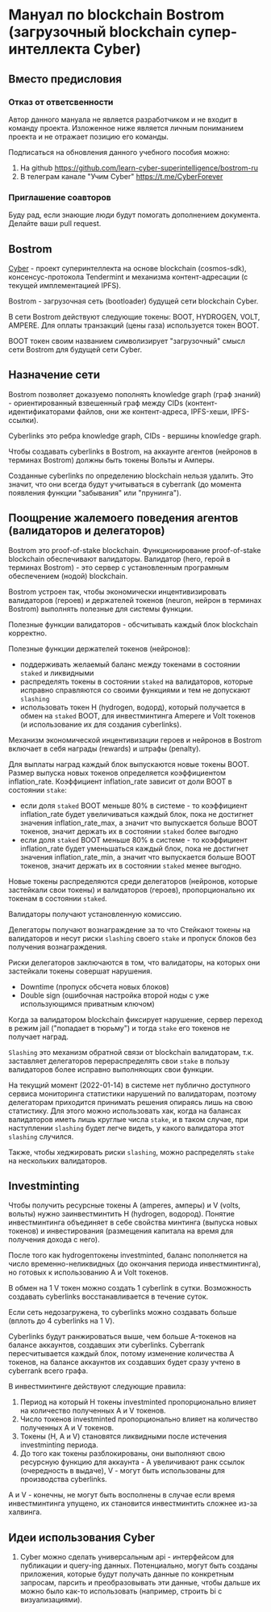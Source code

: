 # Мануал по blockchain Bostrom (загрузочный blockchain супер-интеллекта Cyber)

## Вместо предисловия

### Отказ от ответсвенности

Автор данного мануала не является разработчиком и не входит в команду проекта. Изложенное ниже является личным пониманием проекта и не отражает позицию его команды.

Подписаться на обновления данного учебного пособия можно:

1. На github https://github.com/learn-cyber-superintelligence/bostrom-ru
2. В телеграм канале "Учим Cyber" https://t.me/CyberForever

### Приглашение соавторов

Буду рад, если знающие люди будут помогать дополнением документа. Делайте ваши pull request.

## Bostrom

[Cyber](https://cyb.ai) - проект суперинтеллекта на основе blockchain (cosmos-sdk), консенсус-протокола Tendermint и механизма контент-адресации (с текущей имплементацией IPFS).

Bostrom - загрузочная сеть (bootloader) будущей сети blockchain Cyber.

В сети Bostrom действуют следующие токены: BOOT, HYDROGEN, VOLT, AMPERE. Для оплаты транзакций (цены газа) используется токен BOOT.

BOOT токен своим названием символизирует "загрузочный" смысл сети Bostrom для будущей сети Cyber.

## Назначение сети

Bostrom позволяет доказуемо пополнять knowledge graph (граф знаний) - ориентированный взвешенный граф между CIDs (контент-идентификаторами файлов, они же контент-адреса, IPFS-хеши, IPFS-ссылки).

Cyberlinks это ребра knowledge graph, CIDs - вершины knowledge graph.

Чтобы создавать cyberlinks в Bostrom, на аккаунте агентов (нейронов в терминах Bostrom) должны быть токены Вольты и Амперы.

Созданные cyberlinks по определению blockchain нельзя удалить. Это значит, что они всегда будут учитываться в cyberrank (до момента появления функции "забывания" или "прунинга").

## Поощрение жалемоего поведения агентов (валидаторов и делегаторов)

Bostrom это proof-of-stake blockchain. Функционирование proof-of-stake blockchain обеспечивают валидаторы. Валидатор (hero, герой в терминах Bostrom) - это сервер с установленным програмным обеспечением (нодой) blockchain.

Bostrom устроен так, чтобы экономически инцентивизировать валидаторов (героев) и держателей токенов (neuron, нейрон в терминах Bostrom) выполнять полезные для системы функции.

Полезные функции валидаторов - обсчитывать каждый блок blockchain корректно.

Полезные функции держателей токенов (нейронов):

-   поддерживать желаемый баланс между токенами в состоянии `staked` и ликвидными
-   распределять токены в состоянии `staked` на валидаторов, которые исправно справляются со своими функциями и тем не допускают `slashing`
-   использовать токен H (hydrogen, водорд), который получается в обмен на `staked` BOOT, для инвестминтинга Amepere и Volt токенов (и использование их для создания сyberlinks).

Механизм экономической инцентивизации героев и нейронов в Bostrom включает в себя награды (rewards) и штрафы (penalty).

Для выплаты наград каждый блок выпускаются новые токены BOOT. Размер выпуска новых токенов определяется коэффициентом inflation_rate. Коэффициент inflation_rate зависит от доли BOOT в состоянии `stake`:

-   если доля `staked` BOOT меньше 80% в системе - то коэффициент inflation_rate будет увеличиваться каждый блок, пока не достигнет значения inflation_rate_max, а значит что выпускается больше BOOT токенов, значит держать их в состоянии `staked` более выгодно
-   если доля `staked` BOOT меньше 80% в системе - то коэффициент inflation_rate будет уменьшаться каждый блок, пока не достигнет значения inflation_rate_min, а значит что выпускается больше BOOT токенов, значит держать их в состоянии `staked` менее выгодно.

Новые токены распределяются среди делегаторов (нейронов, которые застейкали свои токены) и валидаторов (героев), пропорционально их токенам в состоянии `staked`.

Валидаторы получают установленную комиссию.

Делегаторы получают вознаграждение за то что Стейкают токены на валидаторов и несут риски `slashing` своего `stake` и пропуск блоков без получения вознаграждения.

Риски делегаторов заключаются в том, что валидаторы, на которых они застейкали токены совершат нарушения.

-   Downtime (пропуск обсчета новых блоков)
-   Double sign (ошибочная настройка второй ноды с уже использующимся приватным ключом)

Когда за валидатором blockchain фиксирует нарушение, сервер переход в режим jail ("попадает в тюрьму") и тогда `stake` его токенов не получает наград.

`Slashing` это механизм обратной связи от blockchain валидаторам, т.к. заставляет делегаторов перераспределять свои `stake` в пользу валидаторов более исправно выполняющих свои функции.

На текущий момент (2022-01-14) в системе нет публично доступного сервиса мониторинга статистики нарушений по валидаторам, поэтому делегаторам приходится принимать решения опираясь лишь на свою статистику. Для этого можно использовать хак, когда на балансах валидаторов иметь лишь круглые числа `stake`, и в таком случае, при наступлении `slashing` будет легче видеть, у какого валидатора этот `slashing` случился.

Также, чтобы хеджировать риски `slashing`, можно распределять `stake` на нескольких валидаторов.

## Investminting

Чтобы получить ресурсные токены A (amperes, амперы) и V (volts, вольты) нужно заинвестминтить H (hydrogen, водород). Понятие инвестминтинга объединяет в себе свойства минтинга (выпуска новых токенов) и инвестирования (размещения капитала на время для получения дохода с него).

После того как hydrogenтокены investminted, баланс пополняется на число временно-неликвидных (до окончания периода инвестминтинга), но готовых к использованию A и Volt токенов.

В обмен на 1 V токен можно создать 1 cyberlink в сутки. Возможность создавать cyberlinks восстанавливается в течение суток.

Если сеть недозагружена, то cyberlinks можно создавать больше (вплоть до 4 cyberlinks на 1 V).

Cyberlinks будут ранжироваться выше, чем больше A-токенов на балансе аккаунтов, создавших эти cyberlinks. Cyberrank пересчитывается каждый блок, потому изменение количества A токенов, на балансе аккаунтов их создавших будет сразу учтено в cyberrank всего графа.

В инвестминтинге действуют следующие правила:

1. Период на который H токены investminted пропорционально влияет на количество полученных A и V токенов.
2. Число токенов investminted пропорционально влияет на количество полученных A и V токенов.
3. Токены (H, A и V) становятся ликвидными после истечения investminting периода.
4. До того как токены разблокированы, они выполняют свою ресурсную функцию для аккаунта - A увеличивают ранк ссылок (очередность в выдаче), V - могут быть использованы для производства cyberlinks.

A и V - конечны, не могут быть восполнены в случае если время инвестминтинга упущено, их становится инвестминтить сложнее из-за халвинга.

## Идеи использования Cyber

1. Сyber можно сделать универсальным api - интерфейсом для публикации и query-ing данных. Потенциально, могут быть созданы приложения, которые будут получать данные по конкретным запросам, парсить и преобразовывать эти данные, чтобы дальше их можно было как-то использовать (например, строить bi с визуализациями).
